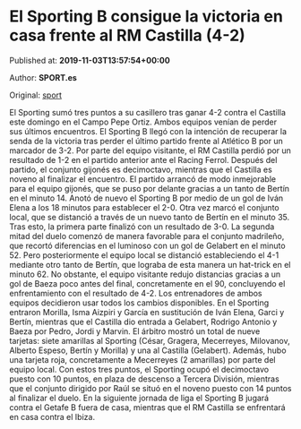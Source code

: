 
# El Sporting B consigue la victoria en casa frente al RM Castilla (4-2)

Published at: **2019-11-03T13:57:54+00:00**

Author: **SPORT.es**

Original: [sport](https://www.sport.es/es/noticias/segunda-division-b/el-sporting-b-consigue-la-victoria-en-casa-frente-al-rm-castilla-4-2-7712678)

El Sporting sumó tres puntos a su casillero tras ganar 4-2 contra el Castilla este domingo en el Campo Pepe Ortiz. Ambos equipos venían de perder sus últimos encuentros. El Sporting B llegó con la intención de recuperar la senda de la victoria tras perder el último partido frente al Atlético B por un marcador de 3-2. Por parte del equipo visitante, el RM Castilla perdió por un resultado de 1-2 en el partido anterior ante el Racing Ferrol. Después del partido, el conjunto gijonés es decimoctavo, mientras que el Castilla es noveno al finalizar el encuentro.
El partido arrancó de modo inmejorable para el equipo gijonés, que se puso por delante gracias a un tanto de Bertín en el minuto 14. Anotó de nuevo el Sporting B por medio de un gol de Iván Elena a los 18 minutos para establecer el 2-0. Otra vez marcó el conjunto local, que se distanció a través de un nuevo tanto de Bertín en el minuto 35. Tras esto, la primera parte finalizó con un resultado de 3-0.
La segunda mitad del duelo comenzó de manera favorable para el conjunto madrileño, que recortó diferencias en el luminoso con un gol de Gelabert en el minuto 52. Pero posteriormente el equipo local se distanció estableciendo el 4-1 mediante otro tanto de Bertín, que lograba de esta manera un hat-trick en el minuto 62. No obstante, el equipo visitante redujo distancias gracias a un gol de Baeza poco antes del final, concretamente en el 90, concluyendo el enfrentamiento con el resultado de 4-2.
Los entrenadores de ambos equipos decidieron usar todos los cambios disponibles. En el Sporting entraron Morilla, Isma Aizpiri y García en sustitución de Iván Elena, Garci y Bertín, mientras que el Castilla dio entrada a Gelabert, Rodrigo Antonio y Baeza por Pedro, Jordi y Marvin.
El árbitro mostró un total de nueve tarjetas: siete amarillas al Sporting (César, Gragera, Mecerreyes, Milovanov, Alberto Espeso, Bertín y Morilla) y una al Castilla (Gelabert). Además, hubo una tarjeta roja, concretamente a Mecerreyes (2 amarillas) por parte del equipo local.
Con estos tres puntos, el Sporting ocupó el decimoctavo puesto con 10 puntos, en plaza de descenso a Tercera División, mientras que el conjunto dirigido por Raúl se situó en el noveno puesto con 14 puntos al finalizar el duelo.
En la siguiente jornada de liga el Sporting B jugará contra el Getafe B fuera de casa, mientras que el RM Castilla se enfrentará en casa contra el Ibiza.
